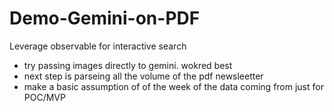 # Demo-Gemini-on-PDF

Leverage observable for interactive search

- try passing images directly to gemini. wokred best
- next step is parseing all the volume of the pdf newsleetter
- make a basic assumption of of the week of the data coming from just for POC/MVP